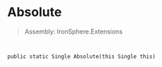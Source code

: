 ﻿

# Absolute

> Assembly: IronSphere.Extensions



```


public static Single Absolute(this Single this)
```